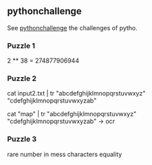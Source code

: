 

pythonchallenge
----------------

See [pythonchallenge][1] the challenges of pytho.


### Puzzle 1
2 ** 38 = 274877906944



### Puzzle 2

cat input2.txt | tr "abcdefghijklmnopqrstuvwxyz" "cdefghijklmnopqrstuvwxyzab" 

cat "map" | tr "abcdefghijklmnopqrstuvwxyz" "cdefghijklmnopqrstuvwxyzab" -> ocr


   [1]: http://www.pythonchallenge.com


### Puzzle 3

rare number in mess characters
equality


